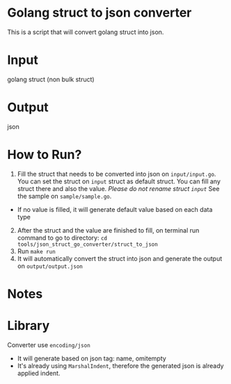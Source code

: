 # Golang struct to json converter
This is a script that will convert golang struct into json.

# Input
golang struct (non bulk struct)

# Output
json

# How to Run?
1. Fill the struct that needs to be converted into json on `input/input.go`. 
You can set the struct on `input` struct as default struct. You can fill any struct there and also the value. 
*Please do not rename struct `input`*
See the sample on `sample/sample.go`.
- If no value is filled, it will generate default value based on each data type
2. After the struct and the value are finished to fill, on terminal run command to go to directory:
`cd tools/json_struct_go_converter/struct_to_json`
3. Run `make run`
4. It will automatically convert the struct into json and generate the output on `output/output.json`

# Notes

# Library
Converter use `encoding/json`
- It will generate based on json tag: name, omitempty
- It's already using `MarshalIndent`, therefore the generated json is already applied indent.
